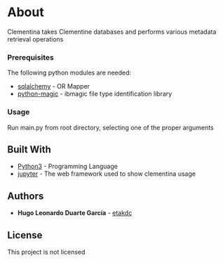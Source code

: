 # About

Clementina takes Clementine databases and performs various metadata retrieval operations

### Prerequisites

The following python modules are needed:
* [sqlalchemy](https://www.sqlalchemy.org/) - OR Mapper
* [python-magic](https://pypi.org/project/python-magic/) - ibmagic file type identification library

### Usage

Run main.py from root directory, selecting one of the proper arguments

## Built With

* [Python3](https://www.python.org/) - Programming Language
* [jupyter](http://jupyter.org/) - The web framework used to show clementina usage


## Authors

* **Hugo Leonardo Duarte García** - [etakdc](https://github.com/etakdc)

## License
This project is not licensed
